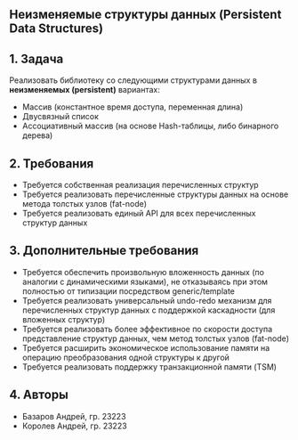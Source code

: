 ## Неизменяемые структуры данных (Persistent Data Structures)

## 1. Задача

Реализовать библиотеку со следующими структурами данных в **неизменяемых (persistent)** вариантах: 
+ Массив (константное время доступа, переменная длина)
+ Двусвязный список
+ Ассоциативный массив (на основе Hash-таблицы, либо бинарного дерева)

## 2. Требования

+ Требуется собственная реализация перечисленных структур
+ Требуется реализовать перечисленные структуры данных на основе метода толстых узлов (fat-node)
+ Требуется реализовать единый API для всех перечисленных структур данных

## 3. Дополнительные требования

+ Требуется обеспечить произвольную вложенность данных (по аналогии с динамическими языками), не отказываясь при этом полностью от типизации посредством generic/template
+ Требуется реализовать универсальный undo-redo механизм для перечисленных структур данных с поддержкой каскадности (для вложенных структур)
+ Требуется реализовать более эффективное по скорости доступа представление структур данных, чем метод толстых узлов (fat-node)
+ Требуется расширить экономическое использование памяти на операцию преобразования одной структуры к другой 
+ Требуется реализовать поддержку транзакционной памяти (TSM)

## 4. Авторы 

+ Базаров Андрей, гр. 23223
+ Королев Андрей, гр. 23223
